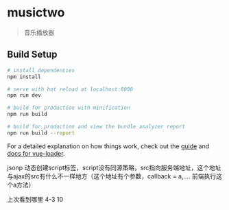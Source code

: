# musictwo

> 音乐播放器

## Build Setup

``` bash
# install dependencies
npm install

# serve with hot reload at localhost:8080
npm run dev

# build for production with minification
npm run build

# build for production and view the bundle analyzer report
npm run build --report
```

For a detailed explanation on how things work, check out the [guide](http://vuejs-templates.github.io/webpack/) and [docs for vue-loader](http://vuejs.github.io/vue-loader).

jsonp
动态创建script标签，script没有同源策略，src指向服务端地址，这个地址与ajax的src有什么不一样地方（这个地址有个参数，callback = a,....  前端执行这个a方法）



上次看到哪里
4-3  10